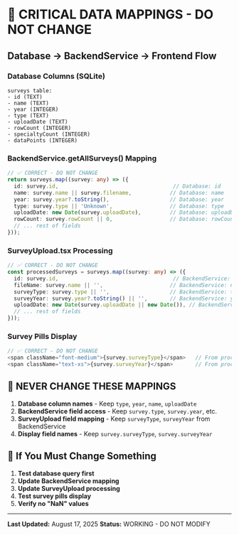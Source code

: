 # 🚨 CRITICAL DATA MAPPINGS - DO NOT CHANGE

## Database → BackendService → Frontend Flow

### Database Columns (SQLite)
```
surveys table:
- id (TEXT)
- name (TEXT) 
- year (INTEGER)
- type (TEXT)
- uploadDate (TEXT)
- rowCount (INTEGER)
- specialtyCount (INTEGER)
- dataPoints (INTEGER)
```

### BackendService.getAllSurveys() Mapping
```typescript
// ✅ CORRECT - DO NOT CHANGE
return surveys.map((survey: any) => ({
  id: survey.id,                                    // Database: id
  name: survey.name || survey.filename,            // Database: name
  year: survey.year?.toString(),                   // Database: year
  type: survey.type || 'Unknown',                  // Database: type
  uploadDate: new Date(survey.uploadDate),         // Database: uploadDate
  rowCount: survey.rowCount || 0,                  // Database: rowCount
  // ... rest of fields
}));
```

### SurveyUpload.tsx Processing
```typescript
// ✅ CORRECT - DO NOT CHANGE
const processedSurveys = surveys.map((survey: any) => ({
  id: survey.id,                                    // BackendService: id
  fileName: survey.name || '',                     // BackendService: name
  surveyType: survey.type || '',                   // BackendService: type
  surveyYear: survey.year?.toString() || '',       // BackendService: year
  uploadDate: new Date(survey.uploadDate || new Date()), // BackendService: uploadDate
  // ... rest of fields
}));
```

### Survey Pills Display
```typescript
// ✅ CORRECT - DO NOT CHANGE
<span className="font-medium">{survey.surveyType}</span>   // From processedSurveys
<span className="text-xs">{survey.surveyYear}</span>       // From processedSurveys
```

## 🚫 NEVER CHANGE THESE MAPPINGS

1. **Database column names** - Keep `type`, `year`, `name`, `uploadDate`
2. **BackendService field access** - Keep `survey.type`, `survey.year`, etc.
3. **SurveyUpload field mapping** - Keep `surveyType`, `surveyYear` from BackendService
4. **Display field names** - Keep `survey.surveyType`, `survey.surveyYear`

## 🔧 If You Must Change Something

1. **Test database query first**
2. **Update BackendService mapping**
3. **Update SurveyUpload processing** 
4. **Test survey pills display**
5. **Verify no "NaN" values**

---

**Last Updated:** August 17, 2025
**Status:** WORKING - DO NOT MODIFY
